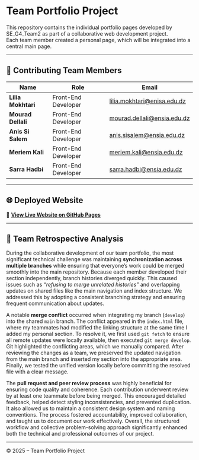 
# Team Portfolio Project

This repository contains the individual portfolio pages developed by SE_G4_Team2 as part of a collaborative web development project.  
Each team member created a personal page, which will be integrated into a central main page.

---

## 👥 Contributing Team Members

| Name | Role | Email | 
|------|------|--------|
| **Lilia Mokhtari** | Front-End Developer | lilia.mokhtari@enisa.edu.dz |
| **Mourad Dellali** | Front-End Developer | mourad.dellali@ensia.edu.dz |
| **Anis Si Salem**  | Front-End Developer | anis.sisalem@ensia.edu.dz   |
| **Meriem Kali**    | Front-End Developer | meriem.kali@ensia.edu.dz    |
| **Sarra Hadbi**    | Front-End Developer | sarra.hadbi@ensia.edu.dz    |




---

## 🌐 Deployed Website

🔗 **[View Live Website on GitHub Pages](https://liliamokhtari.github.io/SE_Voting_System_Project/)**

---

## 🧠 Team Retrospective Analysis 

During the collaborative development of our team portfolio, the most significant technical challenge was maintaining **synchronization across multiple branches** while ensuring that everyone’s work could be merged smoothly into the main repository. Because each member developed their section independently, branch histories diverged quickly. This caused issues such as *“refusing to merge unrelated histories”* and overlapping updates on shared files like the main navigation and index structure. We addressed this by adopting a consistent branching strategy and ensuring frequent communication about updates.

A notable **merge conflict** occurred when integrating my branch (`develop`) into the shared `main` branch. The conflict appeared in the `index.html` file, where my teammates had modified the linking structure at the same time I added my personal section. To resolve it, we first used `git fetch` to ensure all remote updates were locally available, then executed `git merge develop`. Git highlighted the conflicting areas, which we manually compared. After reviewing the changes as a team, we preserved the updated navigation from the main branch and inserted my section into the appropriate area. Finally, we tested the unified version locally before committing the resolved file with a clear message.

The **pull request and peer review process** was highly beneficial for ensuring code quality and coherence. Each contribution underwent review by at least one teammate before being merged. This encouraged detailed feedback, helped detect styling inconsistencies, and prevented duplication. It also allowed us to maintain a consistent design system and naming conventions. The process fostered accountability, improved collaboration, and taught us to document our work effectively. Overall, the structured workflow and collective problem-solving approach significantly enhanced both the technical and professional outcomes of our project.

---

© 2025 – Team Portfolio Project

